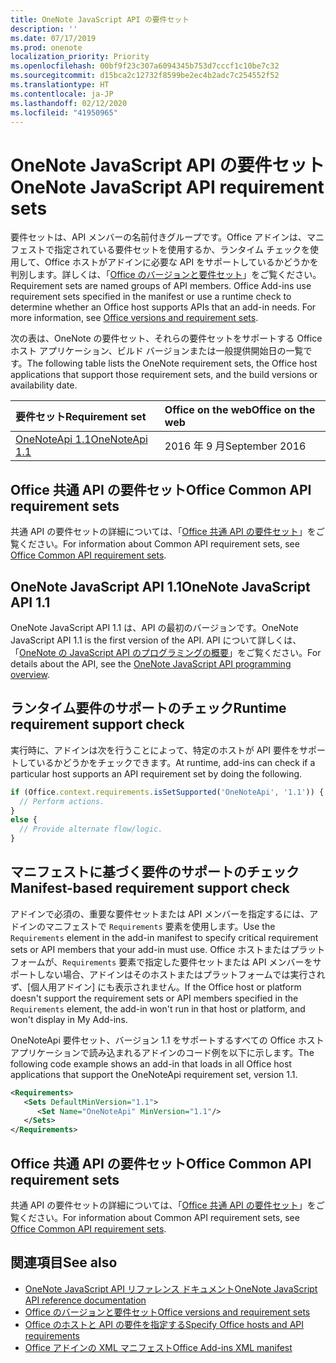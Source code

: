 ```yaml
---
title: OneNote JavaScript API の要件セット
description: ''
ms.date: 07/17/2019
ms.prod: onenote
localization_priority: Priority
ms.openlocfilehash: 00bf9f23c307a6094345b753d7cccf1c10be7c32
ms.sourcegitcommit: d15bca2c12732f8599be2ec4b2adc7c254552f52
ms.translationtype: HT
ms.contentlocale: ja-JP
ms.lasthandoff: 02/12/2020
ms.locfileid: "41950965"
---
```

# <a name="onenote-javascript-api-requirement-sets"></a><span data-ttu-id="48bfe-102">OneNote JavaScript API の要件セット</span><span class="sxs-lookup"><span data-stu-id="48bfe-102">OneNote JavaScript API requirement sets</span></span>

<span data-ttu-id="48bfe-p101">要件セットは、API メンバーの名前付きグループです。Office アドインは、マニフェストで指定されている要件セットを使用するか、ランタイム チェックを使用して、Office ホストがアドインに必要な API をサポートしているかどうかを判別します。詳しくは、「[Office のバージョンと要件セット](/office/dev/add-ins/develop/office-versions-and-requirement-sets)」をご覧ください。</span><span class="sxs-lookup"><span data-stu-id="48bfe-p101">Requirement sets are named groups of API members. Office Add-ins use requirement sets specified in the manifest or use a runtime check to determine whether an Office host supports APIs that an add-in needs. For more information, see [Office versions and requirement sets](/office/dev/add-ins/develop/office-versions-and-requirement-sets).</span></span>

<span data-ttu-id="48bfe-106">次の表は、OneNote の要件セット、それらの要件セットをサポートする Office ホスト アプリケーション、ビルド バージョンまたは一般提供開始日の一覧です。</span><span class="sxs-lookup"><span data-stu-id="48bfe-106">The following table lists the OneNote requirement sets, the Office host applications that support those requirement sets, and the build versions or availability date.</span></span>

|  <span data-ttu-id="48bfe-107">要件セット</span><span class="sxs-lookup"><span data-stu-id="48bfe-107">Requirement set</span></span>  |  <span data-ttu-id="48bfe-108">Office on the web</span><span class="sxs-lookup"><span data-stu-id="48bfe-108">Office on the web</span></span> |
|:-----|:-----|
| [<span data-ttu-id="48bfe-109">OneNoteApi 1.1</span><span class="sxs-lookup"><span data-stu-id="48bfe-109">OneNoteApi 1.1</span></span>](/javascript/api/onenote?view=onenote-js-1.1)  | <span data-ttu-id="48bfe-110">2016 年 9 月</span><span class="sxs-lookup"><span data-stu-id="48bfe-110">September 2016</span></span> |  

## <a name="office-common-api-requirement-sets"></a><span data-ttu-id="48bfe-111">Office 共通 API の要件セット</span><span class="sxs-lookup"><span data-stu-id="48bfe-111">Office Common API requirement sets</span></span>

<span data-ttu-id="48bfe-112">共通 API の要件セットの詳細については、「[Office 共通 API の要件セット](office-add-in-requirement-sets.md)」をご覧ください。</span><span class="sxs-lookup"><span data-stu-id="48bfe-112">For information about Common API requirement sets, see [Office Common API requirement sets](office-add-in-requirement-sets.md).</span></span>

## <a name="onenote-javascript-api-11"></a><span data-ttu-id="48bfe-113">OneNote JavaScript API 1.1</span><span class="sxs-lookup"><span data-stu-id="48bfe-113">OneNote JavaScript API 1.1</span></span>

<span data-ttu-id="48bfe-114">OneNote JavaScript API 1.1 は、API の最初のバージョンです。</span><span class="sxs-lookup"><span data-stu-id="48bfe-114">OneNote JavaScript API 1.1 is the first version of the API.</span></span> <span data-ttu-id="48bfe-115">API について詳しくは、「[OneNote の JavaScript API のプログラミングの概要](/office/dev/add-ins/onenote/onenote-add-ins-programming-overview)」をご覧ください。</span><span class="sxs-lookup"><span data-stu-id="48bfe-115">For details about the API, see the [OneNote JavaScript API programming overview](/office/dev/add-ins/onenote/onenote-add-ins-programming-overview).</span></span>

## <a name="runtime-requirement-support-check"></a><span data-ttu-id="48bfe-116">ランタイム要件のサポートのチェック</span><span class="sxs-lookup"><span data-stu-id="48bfe-116">Runtime requirement support check</span></span>

<span data-ttu-id="48bfe-117">実行時に、アドインは次を行うことによって、特定のホストが API 要件をサポートしているかどうかをチェックできます。</span><span class="sxs-lookup"><span data-stu-id="48bfe-117">At runtime, add-ins can check if a particular host supports an API requirement set by doing the following.</span></span>

```js
if (Office.context.requirements.isSetSupported('OneNoteApi', '1.1')) {
  // Perform actions.
}
else {
  // Provide alternate flow/logic.
}
```

## <a name="manifest-based-requirement-support-check"></a><span data-ttu-id="48bfe-118">マニフェストに基づく要件のサポートのチェック</span><span class="sxs-lookup"><span data-stu-id="48bfe-118">Manifest-based requirement support check</span></span>

<span data-ttu-id="48bfe-119">アドインで必須の、重要な要件セットまたは API メンバーを指定するには、アドインのマニフェストで `Requirements` 要素を使用します。</span><span class="sxs-lookup"><span data-stu-id="48bfe-119">Use the `Requirements` element in the add-in manifest to specify critical requirement sets or API members that your add-in must use.</span></span> <span data-ttu-id="48bfe-120">Office ホストまたはプラットフォームが、`Requirements` 要素で指定した要件セットまたは API メンバーをサポートしない場合、アドインはそのホストまたはプラットフォームでは実行されず、[個人用アドイン] にも表示されません。</span><span class="sxs-lookup"><span data-stu-id="48bfe-120">If the Office host or platform doesn't support the requirement sets or API members specified in the `Requirements` element, the add-in won't run in that host or platform, and won't display in My Add-ins.</span></span>

<span data-ttu-id="48bfe-121">OneNoteApi 要件セット、バージョン 1.1 をサポートするすべての Office ホスト アプリケーションで読み込まれるアドインのコード例を以下に示します。</span><span class="sxs-lookup"><span data-stu-id="48bfe-121">The following code example shows an add-in that loads in all Office host applications that support the OneNoteApi requirement set, version 1.1.</span></span>

```xml
<Requirements>
   <Sets DefaultMinVersion="1.1">
      <Set Name="OneNoteApi" MinVersion="1.1"/>
   </Sets>
</Requirements>
```

## <a name="office-common-api-requirement-sets"></a><span data-ttu-id="48bfe-122">Office 共通 API の要件セット</span><span class="sxs-lookup"><span data-stu-id="48bfe-122">Office Common API requirement sets</span></span>

<span data-ttu-id="48bfe-123">共通 API の要件セットの詳細については、「[Office 共通 API の要件セット](office-add-in-requirement-sets.md)」をご覧ください。</span><span class="sxs-lookup"><span data-stu-id="48bfe-123">For information about Common API requirement sets, see [Office Common API requirement sets](office-add-in-requirement-sets.md).</span></span>

## <a name="see-also"></a><span data-ttu-id="48bfe-124">関連項目</span><span class="sxs-lookup"><span data-stu-id="48bfe-124">See also</span></span>

- [<span data-ttu-id="48bfe-125">OneNote JavaScript API リファレンス ドキュメント</span><span class="sxs-lookup"><span data-stu-id="48bfe-125">OneNote JavaScript API reference documentation</span></span>](/javascript/api/onenote)
- [<span data-ttu-id="48bfe-126">Office のバージョンと要件セット</span><span class="sxs-lookup"><span data-stu-id="48bfe-126">Office versions and requirement sets</span></span>](/office/dev/add-ins/develop/office-versions-and-requirement-sets)
- [<span data-ttu-id="48bfe-127">Office のホストと API の要件を指定する</span><span class="sxs-lookup"><span data-stu-id="48bfe-127">Specify Office hosts and API requirements</span></span>](/office/dev/add-ins/develop/specify-office-hosts-and-api-requirements)
- [<span data-ttu-id="48bfe-128">Office アドインの XML マニフェスト</span><span class="sxs-lookup"><span data-stu-id="48bfe-128">Office Add-ins XML manifest</span></span>](/office/dev/add-ins/develop/add-in-manifests)
